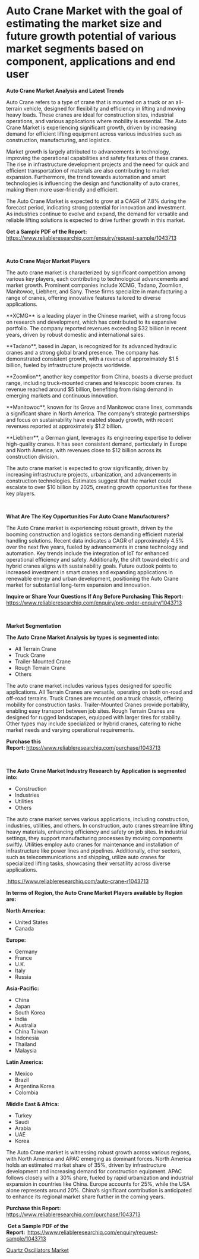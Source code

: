 <p><h1>Auto Crane Market with the goal of estimating the market size and future growth potential of various market segments based on component, applications and end user</h1></p><p><strong>Auto Crane Market Analysis and Latest Trends</strong></p>
<p><p>Auto Crane refers to a type of crane that is mounted on a truck or an all-terrain vehicle, designed for flexibility and efficiency in lifting and moving heavy loads. These cranes are ideal for construction sites, industrial operations, and various applications where mobility is essential. The Auto Crane Market is experiencing significant growth, driven by increasing demand for efficient lifting equipment across various industries such as construction, manufacturing, and logistics.</p><p>Market growth is largely attributed to advancements in technology, improving the operational capabilities and safety features of these cranes. The rise in infrastructure development projects and the need for quick and efficient transportation of materials are also contributing to market expansion. Furthermore, the trend towards automation and smart technologies is influencing the design and functionality of auto cranes, making them more user-friendly and efficient.</p><p>The Auto Crane Market is expected to grow at a CAGR of 7.8% during the forecast period, indicating strong potential for innovation and investment. As industries continue to evolve and expand, the demand for versatile and reliable lifting solutions is expected to drive further growth in this market.</p></p>
<p><strong>Get a Sample PDF of the Report:&nbsp;</strong> <a href="https://www.reliableresearchiq.com/enquiry/request-sample/1043713?utm_campaign=2392&utm_medium=2&utm_source=Github&utm_content=ia&utm_term=22022025&utm_id=auto-crane">https://www.reliableresearchiq.com/enquiry/request-sample/1043713</a></p>
<p>&nbsp;</p>
<p><strong>Auto Crane Major Market Players</strong></p>
<p><p>The auto crane market is characterized by significant competition among various key players, each contributing to technological advancements and market growth. Prominent companies include XCMG, Tadano, Zoomlion, Manitowoc, Liebherr, and Sany. These firms specialize in manufacturing a range of cranes, offering innovative features tailored to diverse applications.</p><p>**XCMG** is a leading player in the Chinese market, with a strong focus on research and development, which has contributed to its expansive portfolio. The company reported revenues exceeding $32 billion in recent years, driven by robust domestic and international sales.</p><p>**Tadano**, based in Japan, is recognized for its advanced hydraulic cranes and a strong global brand presence. The company has demonstrated consistent growth, with a revenue of approximately $1.5 billion, fueled by infrastructure projects worldwide.</p><p>**Zoomlion**, another key competitor from China, boasts a diverse product range, including truck-mounted cranes and telescopic boom cranes. Its revenue reached around $5 billion, benefiting from rising demand in emerging markets and continuous innovation.</p><p>**Manitowoc**, known for its Grove and Manitowoc crane lines, commands a significant share in North America. The company’s strategic partnerships and focus on sustainability have enabled steady growth, with recent revenues reported at approximately $1.2 billion.</p><p>**Liebherr**, a German giant, leverages its engineering expertise to deliver high-quality cranes. It has seen consistent demand, particularly in Europe and North America, with revenues close to $12 billion across its construction division.</p><p>The auto crane market is expected to grow significantly, driven by increasing infrastructure projects, urbanization, and advancements in construction technologies. Estimates suggest that the market could escalate to over $10 billion by 2025, creating growth opportunities for these key players.</p></p>
<p>&nbsp;</p>
<p><strong>What Are The Key Opportunities For Auto Crane Manufacturers?</strong></p>
<p><p>The Auto Crane market is experiencing robust growth, driven by the booming construction and logistics sectors demanding efficient material handling solutions. Recent data indicates a CAGR of approximately 4.5% over the next five years, fueled by advancements in crane technology and automation. Key trends include the integration of IoT for enhanced operational efficiency and safety. Additionally, the shift toward electric and hybrid cranes aligns with sustainability goals. Future outlook points to increased investment in smart cranes and expanding applications in renewable energy and urban development, positioning the Auto Crane market for substantial long-term expansion and innovation.</p></p>
<p><strong>Inquire or Share Your Questions If Any Before Purchasing This Report:</strong> <a href="https://www.reliableresearchiq.com/enquiry/pre-order-enquiry/1043713?utm_campaign=2392&utm_medium=2&utm_source=Github&utm_content=ia&utm_term=22022025&utm_id=auto-crane">https://www.reliableresearchiq.com/enquiry/pre-order-enquiry/1043713</a></p>
<p>&nbsp;</p>
<p><strong>Market Segmentation</strong></p>
<p><strong>The Auto Crane Market Analysis by types is segmented into:</strong></p>
<p><ul><li>All Terrain Crane</li><li>Truck Crane</li><li>Trailer-Mounted Crane</li><li>Rough Terrain Crane</li><li>Others</li></ul></p>
<p><p>The auto crane market includes various types designed for specific applications. All Terrain Cranes are versatile, operating on both on-road and off-road terrains. Truck Cranes are mounted on a truck chassis, offering mobility for construction tasks. Trailer-Mounted Cranes provide portability, enabling easy transport between job sites. Rough Terrain Cranes are designed for rugged landscapes, equipped with larger tires for stability. Other types may include specialized or hybrid cranes, catering to niche market needs and varying operational requirements.</p></p>
<p><strong>Purchase this Report:&nbsp;</strong><a href="https://www.reliableresearchiq.com/purchase/1043713?utm_campaign=2392&utm_medium=2&utm_source=Github&utm_content=ia&utm_term=22022025&utm_id=auto-crane">https://www.reliableresearchiq.com/purchase/1043713</a></p>
<p>&nbsp;</p>
<p><strong>The Auto Crane Market Industry Research by Application is segmented into:</strong></p>
<p><ul><li>Construction</li><li>Industries</li><li>Utilities</li><li>Others</li></ul></p>
<p><p>The auto crane market serves various applications, including construction, industries, utilities, and others. In construction, auto cranes streamline lifting heavy materials, enhancing efficiency and safety on job sites. In industrial settings, they support manufacturing processes by moving components swiftly. Utilities employ auto cranes for maintenance and installation of infrastructure like power lines and pipelines. Additionally, other sectors, such as telecommunications and shipping, utilize auto cranes for specialized lifting tasks, showcasing their versatility across diverse applications.</p></p>
<p><a href="https://www.reliableresearchiq.com/auto-crane-r1043713?utm_campaign=2392&utm_medium=2&utm_source=Github&utm_content=ia&utm_term=22022025&utm_id=auto-crane">&nbsp;https://www.reliableresearchiq.com/auto-crane-r1043713</a></p>
<p><strong>In terms of Region, the Auto Crane Market Players available by Region are:</strong></p>
<p>
    <p> <strong> North America: </strong>
        <ul>
            <li>United States</li>
            <li>Canada</li>
        </ul>
        </p> 
    <p> <strong> Europe: </strong>
        <ul>
            <li>Germany</li>
            <li>France</li>
            <li>U.K.</li>
            <li>Italy</li>
            <li>Russia</li>
        </ul>
        </p> 
    <p> <strong> Asia-Pacific: </strong>
        <ul>
            <li>China</li>
            <li>Japan</li>
            <li>South Korea</li>
            <li>India</li>
            <li>Australia</li>
            <li>China Taiwan</li>
            <li>Indonesia</li>
            <li>Thailand</li>
            <li>Malaysia</li>
        </ul>
        </p> 
    <p> <strong> Latin America: </strong>
        <ul>
            <li>Mexico</li>
            <li>Brazil</li>
            <li>Argentina Korea</li>
            <li>Colombia</li>
        </ul>
        </p> 
    <p> <strong> Middle East & Africa: </strong>
        <ul>
            <li>Turkey</li>
            <li>Saudi</li>
            <li>Arabia</li>
            <li>UAE</li>
            <li>Korea</li>
        </ul>
    </p>
    </p>
<p><p>The Auto Crane market is witnessing robust growth across various regions, with North America and APAC emerging as dominant forces. North America holds an estimated market share of 35%, driven by infrastructure development and increasing demand for construction equipment. APAC follows closely with a 30% share, fueled by rapid urbanization and industrial expansion in countries like China. Europe accounts for 25%, while the USA alone represents around 20%. China’s significant contribution is anticipated to enhance its regional market share further in the coming years.</p></p>
<p><strong>Purchase this Report: </strong><a href="https://www.reliableresearchiq.com/purchase/1043713?utm_campaign=2392&utm_medium=2&utm_source=Github&utm_content=ia&utm_term=22022025&utm_id=auto-crane">https://www.reliableresearchiq.com/purchase/1043713</a></p>
<p>&nbsp;<strong>Get a Sample PDF of the Report:&nbsp;&nbsp;</strong><a href="https://www.reliableresearchiq.com/enquiry/request-sample/1043713?utm_campaign=2392&utm_medium=2&utm_source=Github&utm_content=ia&utm_term=22022025&utm_id=auto-crane">https://www.reliableresearchiq.com/enquiry/request-sample/1043713</a></p>
<p><strong></strong></p>
<p><p><a href="https://github.com/tanekacalderon743/Market-Research-Report-List-1/blob/main/quartz-oscillators-market.md?utm_campaign=2392&utm_medium=2&utm_source=Github&utm_content=ia&utm_term=22022025&utm_id=auto-crane">Quartz Oscillators Market</a></p></p>